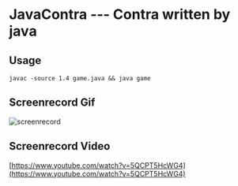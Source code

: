 # JavaContra --- Contra written by java

## Usage
`javac -source 1.4 game.java && java game`

## Screenrecord Gif
![screenrecord](https://github.com/zhangyangjing/JavaContra/blob/master/art/screenrecord.gif)

## Screenrecord Video
[https://www.youtube.com/watch?v=5QCPT5HcWG4](https://www.youtube.com/watch?v=5QCPT5HcWG4)
